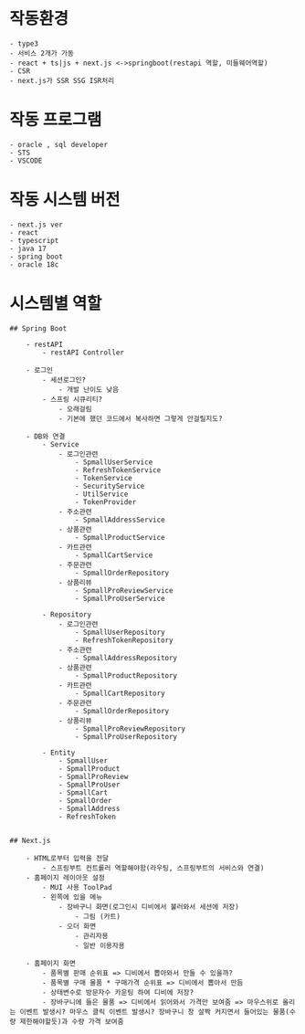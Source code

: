 # 작동환경
    - type3
    - 서비스 2개가 가동
    - react + ts|js + next.js <->springboot(restapi 역할, 미들웨어역할)
    - CSR
    - next.js가 SSR SSG ISR처리

# 작동 프로그램
    - oracle , sql developer
    - STS
    - VSCODE

# 작동 시스템 버전
    - next.js ver
    - react
    - typescript
    - java 17
    - spring boot
    - oracle 18c

# 시스템별 역할

    ## Spring Boot

        - restAPI
            - restAPI Controller

        - 로그인
            - 세션로그인?
                - 개발 난이도 낮음
            - 스프링 시큐리티?
                - 오래걸림
                - 기본에 했던 코드에서 복사하면 그렇게 안걸릴지도?

        - DB와 연결
            - Service
                - 로그인관련                     
                    - SpmallUserService
                    - RefreshTokenService
                    - TokenService
                    - SecurityService
                    - UtilService
                    - TokenProvider
                - 주소관련
                    - SpmallAddressService
                - 상품관련 
                    - SpmallProductService
                - 카트관련 
                    - SpmallCartService
                - 주문관련 
                    - SpmallOrderRepository
                - 상품리뷰 
                    - SpmallProReviewService
                    - SpmallProUserService

            - Repository
                - 로그인관련 
                    - SpmallUserRepository
                    - RefreshTokenRepository
                - 주소관련
                    - SpmallAddressRepository
                - 상품관련 
                    - SpmallProductRepository
                - 카트관련 
                    - SpmallCartRepository
                - 주문관련 
                    - SpmallOrderRepository
                - 상품리뷰 
                    - SpmallProReviewRepository
                    - SpmallProUserRepository

            - Entity
                - SpmallUser 
                - SpmallProduct
                - SpmallProReview
                - SpmallProUser
                - SpmallCart
                - SpmallOrder
                - SpmallAddress
                - RefreshToken


    ## Next.js

        - HTML로부터 입력을 전달
            - 스프링부트 컨트롤러 역할해야함(라우팅, 스프링부트의 서비스와 연결)
        - 홈페이지 레이아웃 설정
            - MUI 사용 ToolPad
            - 왼쪽에 있을 메뉴
                - 장바구니 화면(로그인시 디비에서 불러와서 세션에 저장)
                    - 그림 (카트)
                - 오더 화면
                    - 관리자용
                    - 일반 이용자용
                
        - 홈페이지 화면
            - 품목별 판매 순위표 => 디비에서 뽑아와서 만들 수 있을까?
            - 품목별 구매 물품 * 구매가격 순위표 => 디비에서 뽑아서 만듬
            - 상태변수로 방문자수 카운팅 하여 디비에 저장? 
            - 장바구니에 들은 물품 => 디비에서 읽어와서 가격만 보여줌 => 마우스위로 올리는 이벤트 발생시? 마우스 클릭 이벤트 발생시? 장바구니 창 살짝 커지면서 들어있는 물품(수량 제한해야할듯)과 수량 가격 보여줌
        








